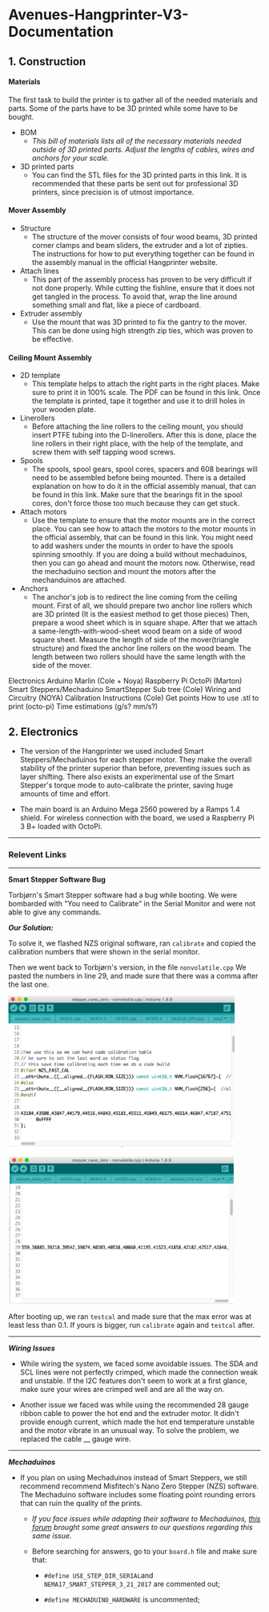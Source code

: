 # Avenues-Hangprinter-V3-Documentation

## **1. Construction**

#### Materials

The first task to build the printer is to gather all of the needed materials and parts. Some of the parts have to be 3D printed while some have to be bought.

- BOM
  - _This bill of materials lists all of the necessary materials needed outside of 3D printed parts. Adjust the lengths of cables, wires and anchors for your scale._
- 3D printed parts
  - You can find the STL files for the 3D printed parts in this link. It is recommended that these parts be sent out for professional 3D printers, since precision is of utmost importance.

#### Mover Assembly

- Structure
  - The structure of the mover consists of four wood beams, 3D printed corner clamps and beam sliders, the extruder and a lot of zipties. The instructions for how to put everything together can be found in the assembly manual in the official Hangprinter website.
- Attach lines
  - This part of the assembly process has proven to be very difficult if not done properly. While cutting the fishline, ensure that it does not get tangled in the process. To avoid that, wrap the line around something small and flat, like a piece of cardboard.
- Extruder assembly
  - Use the mount that was 3D printed to fix the gantry to the mover. This can be done using high strength zip ties, which was proven to be effective.

#### Ceiling Mount Assembly

- 2D template
  - This template helps to attach the right parts in the right places. Make sure to print it in 100% scale. The PDF can be found in this link. Once the template is printed, tape it together and use it to drill holes in your wooden plate.
- Linerollers
  - Before attaching the line rollers to the ceiling mount, you should insert PTFE tubing into the D-linerollers. After this is done, place the line rollers in their right place, with the help of the template, and screw them with self tapping wood screws.
- Spools
  - The spools, spool gears, spool cores, spacers and 608 bearings will need to be assembled before being mounted. There is a detailed explanation on how to do it in the official assembly manual, that can be found in this link. Make sure that the bearings fit in the spool cores, don't force those too much because they can get stuck.
- Attach motors
  - Use the template to ensure that the motor mounts are in the correct place. You can see how to attach the motors to the motor mounts in the official assembly, that can be found in this link. You might need to add washers under the mounts in order to have the spools spinning smoothly. If you are doing a build without mechaduinos, then you can go ahead and mount the motors now. Otherwise, read the mechaduino section and mount the motors after the mechanduinos are attached.
- Anchors
  - The anchor's job is to redirect the line coming from the ceiling mount. First of all, we should prepare two anchor line rollers which are 3D printed (It is the easiest method to get those pieces) Then, prepare a wood sheet which is in square shape. After that we attach a same-length-with-wood-sheet wood beam on a side of wood square sheet. Measure the length of side of the mover(triangle structure) and fixed the anchor line rollers on the wood beam. The length between two rollers should have the same length with the side of the mover.

Electronics
Arduino
Marlin (Cole + Noya)
Raspberry Pi
OctoPi (Marton)
Smart Steppers/Mechaduino
SmartStepper Sub tree (Cole)
Wiring and Circuitry
(NOYA)
Calibration
Instructions (Cole)
Get points
How to use
.stl to print (octo-pi)
Time estimations (g/s? mm/s?)

## **2. Electronics**

- The version of the Hangprinter we used included Smart Steppers/Mechaduinos for each stepper motor. They make the overall stability of the printer superior than before, preventing issues such as layer shifting. There also exists an experimental use of the Smart Stepper's torque mode to auto-calibrate the printer, saving huge amounts of time and effort.
  >
- The main board is an Arduino Mega 2560 powered by a Ramps 1.4 shield. For wireless connection with the board, we used a Raspberry Pi 3 B+ loaded with OctoPi.

---

### **Relevent Links**

---

**Smart Stepper Software Bug**

Torbjørn's Smart Stepper software had a bug while booting. We were bombarded with "You need to Calibrate" in the Serial Monitor and were not able to give any commands.

**_Our Solution:_**

To solve it, we flashed NZS original software, ran `calibrate` and copied the calibration numbers that were shown in the serial monitor.

Then we went back to Torbjørn's version, in the file `nonvolatile.cpp` We pasted the numbers in line 29, and made sure that there was a comma after the last one.

![Numbers](/CalNumbers.png)

After booting up, we ran `testcal` and made sure that the max error was at least less than 0.1. If yours is bigger, run `calibrate` again and `testcal` after.

---

**_Wiring Issues_**

- While wiring the system, we faced some avoidable issues. The SDA and SCL lines were not perfectly crimped, which made the connection weak and unstable. If the I2C features don't seem to work at a first glance, make sure your wires are crimped well and are all the way on.
  >
- Another issue we faced was while using the recommended 28 gauge ribbon cable to power the hot end and the extruder motor. It didn't provide enough current, which made the hot end temperature unstable and the motor vibrate in an unusual way. To solve the problem, we replaced the cable \_\_ gauge wire.

---

**_Mechaduinos_**

- If you plan on using Mechaduinos instead of Smart Steppers, we still recommend recommend Misfitech's Nano Zero Stepper (NZS) software. The Mechaduino software includes some floating point rounding errors that can ruin the quality of the prints.
  - _If you face issues while adapting their software to Mechaduinos, [this forum](https://groups.google.com/forum/#!topic/mechaduino/Fbc_Kod7Rqo) brought some great answers to our questions regarding this same issue._
    >
  - Before searching for answers, go to your `board.h` file and make sure that:

    - `#define USE_STEP_DIR_SERIAL`and `NEMA17_SMART_STEPPER_3_21_2017` are commented out;

    - `#define MECHADUINO_HARDWARE` is uncommented;
